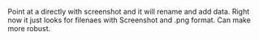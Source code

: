 Point at a directly with screenshot and it will rename and add data. Right now it just looks for filenaes with Screenshot and .png format. Can make more robust.
